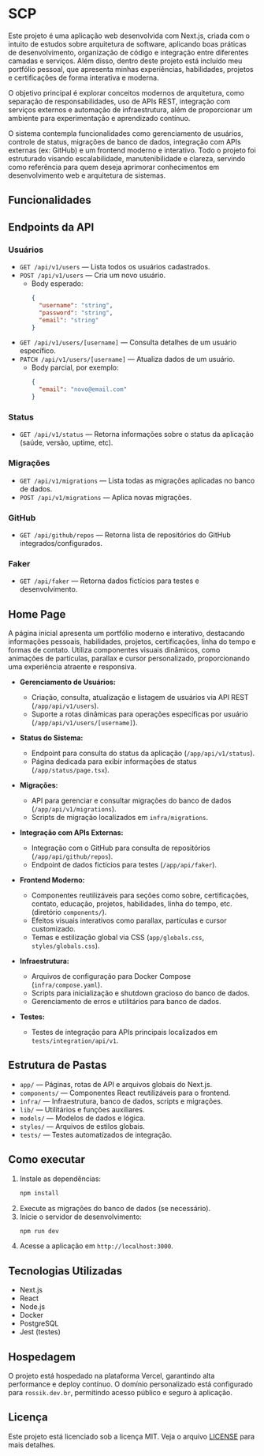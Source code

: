 # SCP

Este projeto é uma aplicação web desenvolvida com Next.js, criada com o intuito de estudos sobre arquitetura de software, aplicando boas práticas de desenvolvimento, organização de código e integração entre diferentes camadas e serviços. Além disso, dentro deste projeto está incluído meu portfólio pessoal, que apresenta minhas experiências, habilidades, projetos e certificações de forma interativa e moderna.

O objetivo principal é explorar conceitos modernos de arquitetura, como separação de responsabilidades, uso de APIs REST, integração com serviços externos e automação de infraestrutura, além de proporcionar um ambiente para experimentação e aprendizado contínuo.

O sistema contempla funcionalidades como gerenciamento de usuários, controle de status, migrações de banco de dados, integração com APIs externas (ex: GitHub) e um frontend moderno e interativo. Todo o projeto foi estruturado visando escalabilidade, manutenibilidade e clareza, servindo como referência para quem deseja aprimorar conhecimentos em desenvolvimento web e arquitetura de sistemas.

## Funcionalidades

## Endpoints da API

### Usuários

- `GET /api/v1/users` — Lista todos os usuários cadastrados.
- `POST /api/v1/users` — Cria um novo usuário.
  - Body esperado:
    ```json
    {
      "username": "string",
      "password": "string",
      "email": "string"
    }
    ```
- `GET /api/v1/users/[username]` — Consulta detalhes de um usuário específico.
- `PATCH /api/v1/users/[username]` — Atualiza dados de um usuário.
  - Body parcial, por exemplo:
    ```json
    {
      "email": "novo@email.com"
    }
    ```

### Status

- `GET /api/v1/status` — Retorna informações sobre o status da aplicação (saúde, versão, uptime, etc).

### Migrações

- `GET /api/v1/migrations` — Lista todas as migrações aplicadas no banco de dados.
- `POST /api/v1/migrations` — Aplica novas migrações.

### GitHub

- `GET /api/github/repos` — Retorna lista de repositórios do GitHub integrados/configurados.

### Faker

- `GET /api/faker` — Retorna dados fictícios para testes e desenvolvimento.

## Home Page

A página inicial apresenta um portfólio moderno e interativo, destacando informações pessoais, habilidades, projetos, certificações, linha do tempo e formas de contato. Utiliza componentes visuais dinâmicos, como animações de partículas, parallax e cursor personalizado, proporcionando uma experiência atraente e responsiva.

- **Gerenciamento de Usuários:**

  - Criação, consulta, atualização e listagem de usuários via API REST (`/app/api/v1/users`).
  - Suporte a rotas dinâmicas para operações específicas por usuário (`/app/api/v1/users/[username]`).

- **Status do Sistema:**

  - Endpoint para consulta do status da aplicação (`/app/api/v1/status`).
  - Página dedicada para exibir informações de status (`/app/status/page.tsx`).

- **Migrações:**

  - API para gerenciar e consultar migrações do banco de dados (`/app/api/v1/migrations`).
  - Scripts de migração localizados em `infra/migrations`.

- **Integração com APIs Externas:**

  - Integração com o GitHub para consulta de repositórios (`/app/api/github/repos`).
  - Endpoint de dados fictícios para testes (`/app/api/faker`).

- **Frontend Moderno:**

  - Componentes reutilizáveis para seções como sobre, certificações, contato, educação, projetos, habilidades, linha do tempo, etc. (diretório `components/`).
  - Efeitos visuais interativos como parallax, partículas e cursor customizado.
  - Temas e estilização global via CSS (`app/globals.css`, `styles/globals.css`).

- **Infraestrutura:**

  - Arquivos de configuração para Docker Compose (`infra/compose.yaml`).
  - Scripts para inicialização e shutdown gracioso do banco de dados.
  - Gerenciamento de erros e utilitários para banco de dados.

- **Testes:**
  - Testes de integração para APIs principais localizados em `tests/integration/api/v1`.

## Estrutura de Pastas

- `app/` — Páginas, rotas de API e arquivos globais do Next.js.
- `components/` — Componentes React reutilizáveis para o frontend.
- `infra/` — Infraestrutura, banco de dados, scripts e migrações.
- `lib/` — Utilitários e funções auxiliares.
- `models/` — Modelos de dados e lógica.
- `styles/` — Arquivos de estilos globais.
- `tests/` — Testes automatizados de integração.

## Como executar

1. Instale as dependências:
   ```bash
   npm install
   ```
2. Execute as migrações do banco de dados (se necessário).
3. Inicie o servidor de desenvolvimento:
   ```bash
   npm run dev
   ```
4. Acesse a aplicação em `http://localhost:3000`.

## Tecnologias Utilizadas

- Next.js
- React
- Node.js
- Docker
- PostgreSQL
- Jest (testes)

## Hospedagem

O projeto está hospedado na plataforma Vercel, garantindo alta performance e deploy contínuo. O domínio personalizado está configurado para `rossik.dev.br`, permitindo acesso público e seguro à aplicação.

## Licença

Este projeto está licenciado sob a licença MIT. Veja o arquivo [LICENSE](./LICENSE) para mais detalhes.
